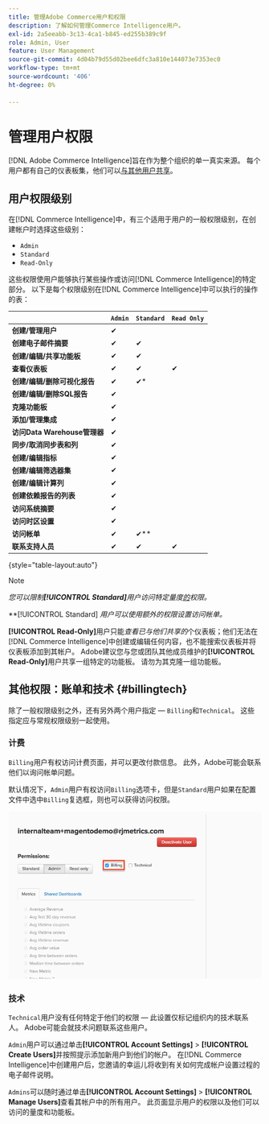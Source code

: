 ```yaml
---
title: 管理Adobe Commerce用户和权限
description: 了解如何管理Commerce Intelligence用户。
exl-id: 2a5eeabb-3c13-4ca1-b845-ed255b389c9f
role: Admin, User
feature: User Management
source-git-commit: 4d04b79d55d02bee6dfc3a810e144073e7353ec0
workflow-type: tm+mt
source-wordcount: '406'
ht-degree: 0%

---
```


# 管理用户权限

[!DNL Adobe Commerce Intelligence]旨在作为整个组织的单一真实来源。 每个用户都有自己的仪表板集，他们可以[与其他用户共享](../../data-user/dashboards/share-dashboard-with-users.md)。

## 用户权限级别

在[!DNL Commerce Intelligence]中，有三个适用于用户的一般权限级别，在创建帐户时选择这些级别：

* `Admin`
* `Standard`
* `Read-Only`

这些权限使用户能够执行某些操作或访问[!DNL Commerce Intelligence]的特定部分。 以下是每个权限级别在[!DNL Commerce Intelligence]中可以执行的操作的表：

|   | `Admin` | `Standard` | `Read Only` |
| -----|-----|-----|----|
| **创建/管理用户** | ✔ |   |   |
| **创建电子邮件摘要** | ✔ | ✔ |   |
| **创建/编辑/共享功能板** | ✔ | ✔ |   |
| **查看仪表板** | ✔ | ✔ | ✔ |
| **创建/编辑/删除可视化报告** | ✔ | ✔* |   |
| **创建/编辑/删除SQL报告** | ✔ |  |   |
| **克隆功能板** | ✔ |   |   |
| **添加/管理集成** | ✔ |   |   |
| **访问Data Warehouse管理器** | ✔ |   |   |
| **同步/取消同步表和列** | ✔ |   |   |
| **创建/编辑指标** | ✔ |   |   |
| **创建/编辑筛选器集** | ✔ |   |   |
| **创建/编辑计算列** | ✔ |   |   |
| **创建依赖报告的列表** | ✔ |   |   |
| **访问系统摘要** | ✔ |   |   |
| **访问时区设置** | ✔ |   |   |
| **访问帐单** | ✔ | ✔** |   |
| **联系支持人员** | ✔ | ✔ | ✔ |

{style="table-layout:auto"}

>[!NOTE]
>
>_您可以限制&#x200B;**[!UICONTROL Standard]**&#x200B;用户访问特定量度[的](../../administrator/user-management/restrict-metric-access.md)权限。_
>
>**[!UICONTROL Standard] _用户可以使用额外的权限设置访问帐单。_
>
>**[!UICONTROL Read-Only]**&#x200B;用户只能&#x200B;_查看已与他们共享的_&#x200B;个仪表板；他们无法在[!DNL Commerce Intelligence]中创建或编辑任何内容，也不能搜索仪表板并将仪表板添加到其帐户。 Adobe建议您与您或团队其他成员维护的&#x200B;**[!UICONTROL Read-Only]**&#x200B;用户共享一组特定的功能板。 请勿为其克隆一组功能板。

## 其他权限：账单和技术 {#billingtech}

除了一般权限级别之外，还有另外两个用户指定 — `Billing`和`Technical`。 这些指定应与常规权限级别一起使用。

### 计费

`Billing`用户有权访问计费页面，并可以更改付款信息。 此外，Adobe可能会联系他们以询问帐单问题。

默认情况下，`Admin`用户有权访问`Billing`选项卡，但是`Standard`用户如果在配置文件中选中`Billing`复选框，则也可以获得访问权限。

![计费页面](../../assets/billing.png)<!--{: width="550" height="363"}-->

### 技术

`Technical`用户没有任何特定于他们的权限 — 此设置仅标记组织内的技术联系人。 Adobe可能会就技术问题联系这些用户。

`Admin`用户可以通过单击&#x200B;**[!UICONTROL Account Settings]** > **[!UICONTROL Create Users]**&#x200B;并按照提示添加新用户到他们的帐户。 在[!DNL Commerce Intelligence]中创建用户后，您邀请的幸运儿将收到有关如何完成帐户设置过程的电子邮件说明。

`Admins`可以随时通过单击&#x200B;**[!UICONTROL Account Settings]** > **[!UICONTROL Manage Users]**&#x200B;查看其帐户中的所有用户。 此页面显示用户的权限以及他们可以访问的量度和功能板。
